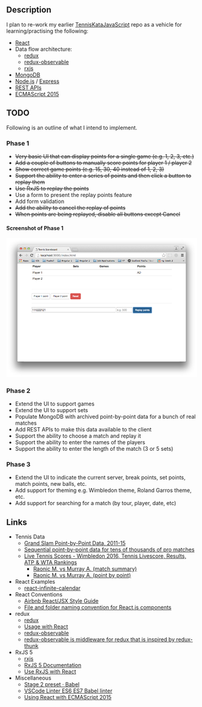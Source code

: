 
## Description

I plan to re-work my earlier [TennisKataJavaScript](https://github.com/taylorjg/TennisKataJavaScript)
repo as a vehicle for learning/practising the following: 

* [React](https://facebook.github.io/react/)
* Data flow architecture:
    * [redux](http://redux.js.org/)
    * [redux-observable](https://github.com/redux-observable/redux-observable)
    * [rxjs](https://github.com/ReactiveX/rxjs)
* [MongoDB](https://docs.mongodb.com/ecosystem/drivers/node-js/)
* [Node.js](https://nodejs.org) / [Express](http://expressjs.com/)
* [REST APIs](http://stackoverflow.com/questions/671118/what-exactly-is-restful-programming)
* [ECMAScript 2015](https://babeljs.io/docs/learn-es2015/)

## TODO

Following is an outline of what I intend to implement.

### Phase 1

* ~~Very basic UI that can display points for a single game (e.g. 1, 2, 3, etc.)~~
* ~~Add a couple of buttons to manually score points for player 1 / player 2~~
* ~~Show correct game points (e.g. 15, 30, 40 instead of 1, 2, 3)~~ 
* ~~Support the ability to enter a series of points and then click a button to replay them~~
* ~~Use RxJS to replay the points~~
* Use a form to present the replay points feature
* Add form validation
* ~~Add the ability to cancel the replay of points~~
* ~~When points are being replayed, disable all buttons except Cancel~~

#### Screenshot of Phase 1

![ScreenshotPhase1](screenshots/ScreenshotPhase1.png)

### Phase 2

* Extend the UI to support games
* Extend the UI to support sets
* Populate MongoDB with archived point-by-point data for a bunch of real matches
* Add REST APIs to make this data available to the client
* Support the ability to choose a match and replay it
* Support the ability to enter the names of the players
* Support the ability to enter the length of the match (3 or 5 sets)

### Phase 3

* Extend the UI to indicate the current server, break points, set points, match points, new balls, etc.
* Add support for theming e.g. Wimbledon theme, Roland Garros theme, etc.
* Add support for searching for a match (by tour, player, date, etc)  

## Links

* Tennis Data
    * [Grand Slam Point-by-Point Data, 2011-15](https://github.com/JeffSackmann/tennis_slam_pointbypoint)
    * [Sequential point-by-point data for tens of thousands of pro matches](https://github.com/JeffSackmann/tennis_pointbypoint)
    * [Live Tennis Scores - Wimbledon 2016, Tennis Livescore, Results, ATP & WTA Rankings](http://www.flashscore.com/tennis/)
        * [Raonic M. vs Murray A. (match summary)](http://www.flashscore.com/match/AaXp0YFB/#match-summary)
        * [Raonic M. vs Murray A. (point by point)](http://www.flashscore.com/match/AaXp0YFB/#point-by-point;1)
* React Examples
    * [react-infinite-calendar](https://github.com/clauderic/react-infinite-calendar)
* React Conventions
    * [Airbnb React/JSX Style Guide](https://github.com/airbnb/javascript/tree/master/react)
    * [File and folder naming convention for React.js components](https://gist.github.com/koistya/d7a507438c741ee6adb5)
* redux
    * [redux](http://redux.js.org/)
    * [Usage with React](http://redux.js.org/docs/basics/UsageWithReact.html)
    * [redux-observable](https://github.com/redux-observable/redux-observable)
    * [redux-observable is middleware for redux that is inspired by redux-thunk](https://medium.com/@benlesh/redux-observable-ec0b00d2eb52)
* RxJS 5
    * [rxjs](https://github.com/ReactiveX/rxjs)
    * [RxJS 5 Documentation](http://reactivex.io/rxjs/)
    * [Use RxJS with React](http://michalzalecki.com/use-rxjs-with-react/)
* Miscellaneous
    * [Stage 2 preset · Babel](http://babeljs.io/docs/plugins/preset-stage-2/)
    * [VSCode Linter ES6 ES7 Babel linter](http://stackoverflow.com/questions/36327096/vscode-linter-es6-es7-babel-linter)
    * [Using React with ECMAScript 2015](https://www.jayway.com/2015/03/04/using-react-with-ecmascript-6/)
